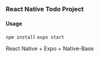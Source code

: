 ### React Native Todo Project

#### Usage
`npm install`
`expo start`

React Native + Expo + Native-Base
